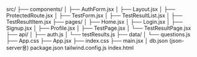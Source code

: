 src/
├── components/
│ ├── AuthForm.jsx
│ ├── Layout.jsx
│ ├── ProtectedRoute.jsx
│ ├── TestForm.jsx
│ ├── TestResultList.jsx
│ ├── TestResultItem.jsx
├── pages/
│ ├── Home.jsx
│ ├── Login.jsx
│ ├── Signup.jsx
│ ├── Profile.jsx
│ ├── TestPage.jsx
│ └── TestResultPage.jsx
├── api/
│ ├── auth.js
│ └── testResults.js
├── data/
│ └── questions.js
├── App.css
├── App.jsx
├── index.css
├── main.jsx
│
db.json (json-server용)
package.json
tailwind.config.js
index.html
